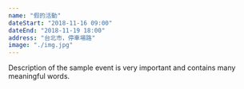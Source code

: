 ```yaml
---
name: "假的活動"
dateStart: "2018-11-16 09:00"
dateEnd: "2018-11-19 18:00"
address: "台北市，停車場路"
image: "./img.jpg"
---
```

Description of the sample event is very important and contains many meaningful words.
